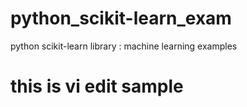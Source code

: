 # python_scikit-learn_exam
python scikit-learn library : machine learning examples


# this is vi edit sample
